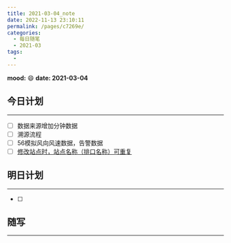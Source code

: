 ```yaml
---
title: 2021-03-04_note
date: 2022-11-13 23:10:11
permalink: /pages/c7269e/
categories:
  - 每日随笔
  - 2021-03
tags:
  - 
---
```

**mood:** :smile:  																		**date: 2021-03-04**  
## 今日计划  
------
- [ ]  数据来源增加分钟数据
- [ ]  溯源流程
- [ ]  56模拟风向风速数据，告警数据
- [ ]  [修改站点时，站点名称（排口名称）可重复](https://gitlab.hitotek.com:8443/ltsp/ep/environ/-/issues/211)
## 明日计划  
------
- [ ]  
## 随写 
------

